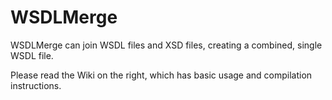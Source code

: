 WSDLMerge
=========

WSDLMerge can join WSDL files and XSD files, creating a combined, single WSDL file.

Please read the Wiki on the right, which has basic usage and compilation instructions.
